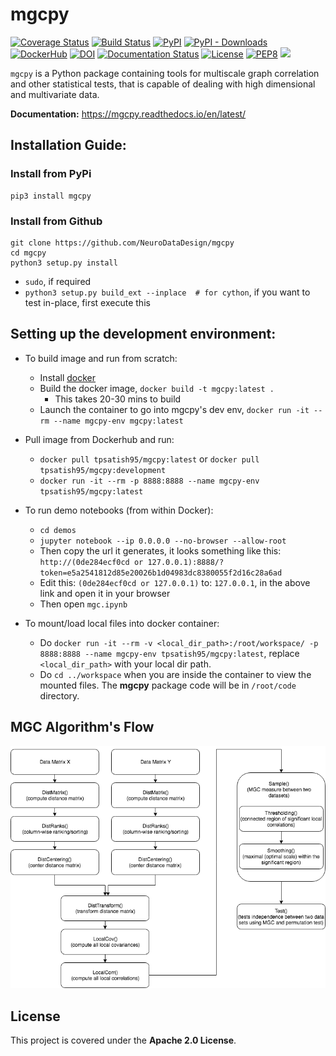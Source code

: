 # mgcpy

[![Coverage Status](https://coveralls.io/repos/github/NeuroDataDesign/mgcpy/badge.svg?branch=master)](https://coveralls.io/github/NeuroDataDesign/mgcpy?branch=master)
[![Build Status](https://travis-ci.com/NeuroDataDesign/mgcpy.svg?branch=master)](https://travis-ci.com/NeuroDataDesign/mgcpy)
[![PyPI](https://img.shields.io/pypi/v/mgcpy.svg)](https://pypi.org/project/mgcpy/)
[![PyPI - Downloads](https://img.shields.io/pypi/dm/mgcpy.svg)](https://pypi.org/project/mgcpy/)
[![DockerHub](https://img.shields.io/docker/automated/tpsatish95/mgcpy.svg)](https://hub.docker.com/r/tpsatish95/mgcpy/)
[![DOI](https://zenodo.org/badge/147731955.svg)](https://zenodo.org/badge/latestdoi/147731955)
[![Documentation Status](https://readthedocs.org/projects/mgcpy/badge/?version=latest)](https://mgcpy.readthedocs.io/en/latest/?badge=latest)
[![License](https://img.shields.io/badge/License-Apache%202.0-blue.svg)](https://opensource.org/licenses/Apache-2.0)
[![PEP8](https://img.shields.io/badge/code%20style-pep8-orange.svg)](https://www.python.org/dev/peps/pep-0008/)
<a href="https://codeclimate.com/github/NeuroDataDesign/mgcpy/maintainability"><img src="https://api.codeclimate.com/v1/badges/979888a65926b3f27971/maintainability" /></a>

`mgcpy` is a Python package containing tools for multiscale graph correlation and other statistical tests, that is capable of dealing with high dimensional and multivariate data.

**Documentation:** https://mgcpy.readthedocs.io/en/latest/

## Installation Guide:

### Install from PyPi
```
pip3 install mgcpy
```

### Install from Github
```
git clone https://github.com/NeuroDataDesign/mgcpy
cd mgcpy
python3 setup.py install
```
- `sudo`, if required
- `python3 setup.py build_ext --inplace  # for cython`, if you want to test in-place, first execute this

## Setting up the development environment:
- To build image and run from scratch:
  - Install [docker](https://docs.docker.com/install/)
  - Build the docker image, `docker build -t mgcpy:latest .`
    - This takes 20-30 mins to build
  - Launch the container to go into mgcpy's dev env, `docker run -it --rm --name mgcpy-env mgcpy:latest`
- Pull image from Dockerhub and run:
  - `docker pull tpsatish95/mgcpy:latest` or `docker pull tpsatish95/mgcpy:development`
  - `docker run -it --rm -p 8888:8888 --name mgcpy-env tpsatish95/mgcpy:latest`


- To run demo notebooks (from within Docker):
  - `cd demos`
  - `jupyter notebook --ip 0.0.0.0 --no-browser --allow-root`
  - Then copy the url it generates, it looks something like this: `http://(0de284ecf0cd or 127.0.0.1):8888/?token=e5a2541812d85e20026b1d04983dc8380055f2d16c28a6ad`
  - Edit this: `(0de284ecf0cd or 127.0.0.1)` to: `127.0.0.1`, in the above link and open it in your browser
  - Then open `mgc.ipynb`

- To mount/load local files into docker container:
  - Do `docker run -it --rm -v <local_dir_path>:/root/workspace/ -p 8888:8888 --name mgcpy-env tpsatish95/mgcpy:latest`, replace `<local_dir_path>` with your local dir path.
  - Do `cd ../workspace` when you are inside the container to view the mounted files. The **mgcpy** package code will be in `/root/code` directory.


## MGC Algorithm's Flow
![MGCPY Flow](MGCPY.png)

## License

This project is covered under the **Apache 2.0 License**.
